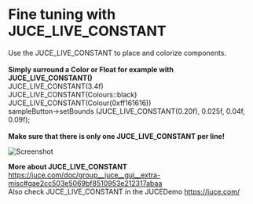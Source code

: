 # Fine tuning with JUCE_LIVE_CONSTANT
Use the JUCE_LIVE_CONSTANT to place and colorize components.
<br /><br />
<b>Simply surround a Color or Float for example with JUCE_LIVE_CONSTANT()</b><br />
JUCE_LIVE_CONSTANT(3.4f)<br />
JUCE_LIVE_CONSTANT(Colours::black)<br />
JUCE_LIVE_CONSTANT(Colour(0xff161616))<br />
sampleButton->setBounds (JUCE_LIVE_CONSTANT(0.20f), 0.025f, 0.04f, 0.09f);<br /><br />
<b>Make sure that there is only one JUCE_LIVE_CONSTANT per line!</b><br />

![Screenshot](https://raw.githubusercontent.com/Remberg/juce_workflow_tips/blob/master/resources/JUCE_LIVE_CONSTANT.gif)

<b>More about JUCE_LIVE_CONSTANT</b><br />
https://juce.com/doc/group__juce__gui__extra-misc#gae2cc503e5069bf8510953e212317abaa<br />
Also check JUCE_LIVE_CONSTANT in the JUCEDemo https://juce.com/
